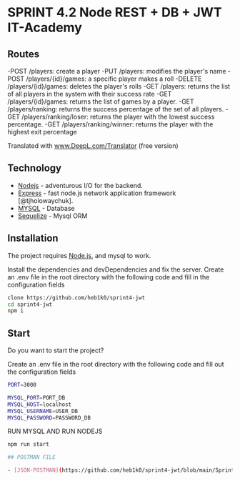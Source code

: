 
# SPRINT 4.2 Node REST + DB + JWT IT-Academy

## Routes

-POST /players: create a player
-PUT /players: modifies the player's name
-POST /players/{id}/games: a specific player makes a roll
-DELETE /players/{id}/games: deletes the player's rolls
-GET /players: returns the list of all players in the system with their success rate
-GET /players/{id}/games: returns the list of games by a player.
-GET /players/ranking: returns the success percentage of the set of all players.
-GET /players/ranking/loser: returns the player with the lowest success percentage.
-GET /players/ranking/winner: returns the player with the highest exit percentage

Translated with www.DeepL.com/Translator (free version)

## Technology

- [Nodejs](https://nodejs.org/en/) - adventurous I/O for the backend.
- [Express](https://expressjs.com/es/) - fast node.js network application framework [@tjholowaychuk].
- [MYSQL](https://www.mysql.com/) - Database 
- [Sequelize](https://sequelize.org/) - Mysql ORM

## Installation

The project requires [Node.js](https://nodejs.org/), and mysql to work.

Install the dependencies and devDependencies and fix the server.
Create an .env file in the root directory with the following code and fill in the configuration fields


```sh
clone https://github.com/heb1k0/sprint4-jwt
cd sprint4-jwt
npm i
```

## Start

Do you want to start the project?

Create an .env file in the root directory with the following code and fill out the configuration fields

````sh
PORT=3000

MYSQL_PORT=PORT_DB
MYSQL_HOST=localhost
MYSQL_USERNAME=USER_DB
MYSQL_PASSWORD=PASSWORD_DB
``````

RUN MYSQL AND RUN NODEJS

````sh
npm run start

## POSTMAN FILE

- [JSON-POSTMAN](https://github.com/heb1k0/sprint4-jwt/blob/main/Sprint4-jwt.postman_collection/) - POSTMAN
